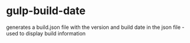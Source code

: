 # gulp-build-date
generates a build.json file with the version and build date in the json file - used to display build information
